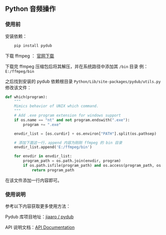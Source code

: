 ## Python 音频操作

### 使用前

安装依赖：
```py
    pip install pydub
```

下载 ffmpeg ：
[官网下载](https://ffmpeg.zeranoe.com/builds/)

下载完 ffmpeg 压缩包后将其解压，并在系统路径中添加其 `/bin` 目录
例：`E:/ffmpeg/bin`

之后找到安装的 pydub 依赖根目录 `Python/Lib/site-packages/pydub/utils.py` 修改该文件：
```py
def which(program):
    """
    Mimics behavior of UNIX which command.
    """
    # Add .exe program extension for windows support
    if os.name == "nt" and not program.endswith(".exe"):
        program += ".exe"

    envdir_list = [os.curdir] + os.environ["PATH"].split(os.pathsep)

    # 添加下面这一行，append 内容为刚刚 ffmpeg 的 bin 目录
    envdir_list.append('E:/ffmpeg/bin')

    for envdir in envdir_list:
        program_path = os.path.join(envdir, program)
        if os.path.isfile(program_path) and os.access(program_path, os.X_OK):
            return program_path
```
在该文件添加一行内容即可。


### 使用说明

参考以下内容获取更多使用方法：

Pydub 库项目地址：[jiaaro / pydub](https://github.com/jiaaro/pydub)

API 说明文档：[API Documentation](https://github.com/jiaaro/pydub/blob/master/API.markdown)
